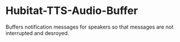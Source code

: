 # Hubitat-TTS-Audio-Buffer
Buffers  notification messages for speakers so that messages are not interrupted and desroyed.
